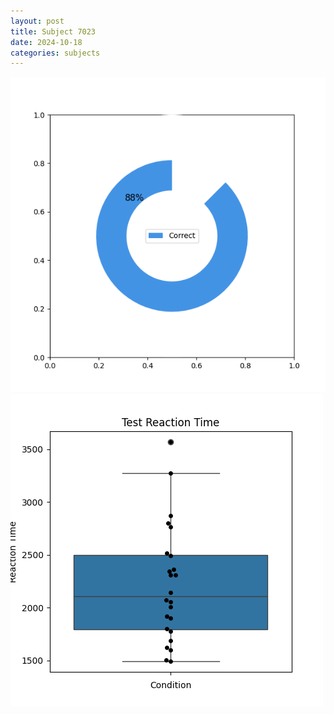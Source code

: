 ```yaml
---
layout: post
title: Subject 7023
date: 2024-10-18
categories: subjects
---
```


![](data/7023/run-8/7023_FN_acc_test.png)
![](data/7023/run-8/7023_FN_rt.png)
